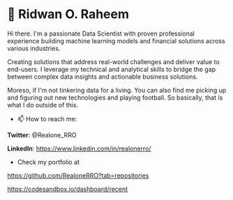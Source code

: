 # 🤖 Ridwan O. Raheem

Hi there. I'm a passionate Data Scientist with proven professional experience building machine learning models and financial solutions across various industries.

Creating solutions that address real-world challenges and deliver value to end-users. I leverage my technical and analytical skills to bridge the gap between complex data insights and actionable business solutions.

Moreso, if I'm not tinkering data for a living. You can also find me picking up and figuring out new technologies and playing football. So basically, that is what I do outside of this.

* 📫 How to reach me:
  
**Twitter**: @Realone_RRO

**LinkedIn**: https://www.linkedin.com/in/realonerro/

* Check my portfolio at
   
https://github.com/RealoneRRO?tab=repositories

https://codesandbox.io/dashboard/recent

